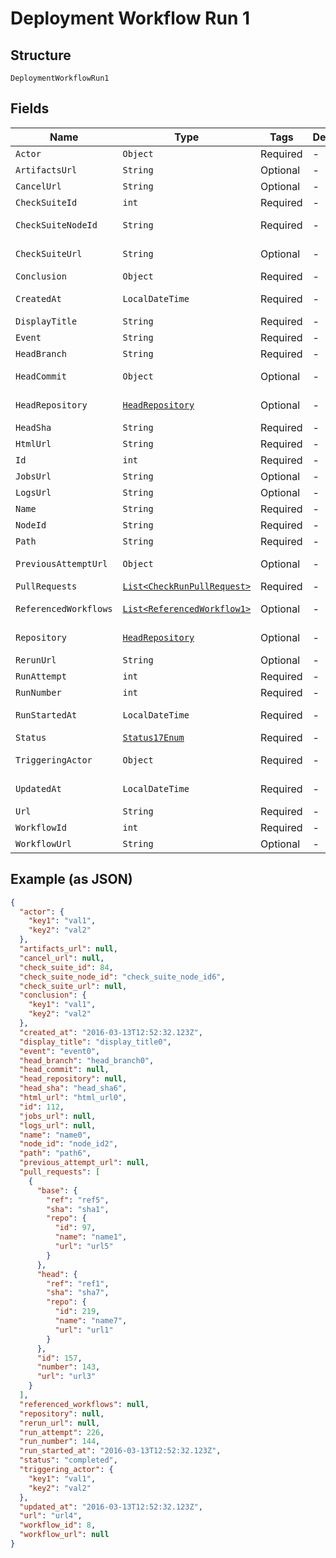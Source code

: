 
# Deployment Workflow Run 1

## Structure

`DeploymentWorkflowRun1`

## Fields

| Name | Type | Tags | Description | Getter | Setter |
|  --- | --- | --- | --- | --- | --- |
| `Actor` | `Object` | Required | - | Object getActor() | setActor(Object actor) |
| `ArtifactsUrl` | `String` | Optional | - | String getArtifactsUrl() | setArtifactsUrl(String artifactsUrl) |
| `CancelUrl` | `String` | Optional | - | String getCancelUrl() | setCancelUrl(String cancelUrl) |
| `CheckSuiteId` | `int` | Required | - | int getCheckSuiteId() | setCheckSuiteId(int checkSuiteId) |
| `CheckSuiteNodeId` | `String` | Required | - | String getCheckSuiteNodeId() | setCheckSuiteNodeId(String checkSuiteNodeId) |
| `CheckSuiteUrl` | `String` | Optional | - | String getCheckSuiteUrl() | setCheckSuiteUrl(String checkSuiteUrl) |
| `Conclusion` | `Object` | Required | - | Object getConclusion() | setConclusion(Object conclusion) |
| `CreatedAt` | `LocalDateTime` | Required | - | LocalDateTime getCreatedAt() | setCreatedAt(LocalDateTime createdAt) |
| `DisplayTitle` | `String` | Required | - | String getDisplayTitle() | setDisplayTitle(String displayTitle) |
| `Event` | `String` | Required | - | String getEvent() | setEvent(String event) |
| `HeadBranch` | `String` | Required | - | String getHeadBranch() | setHeadBranch(String headBranch) |
| `HeadCommit` | `Object` | Optional | - | Object getHeadCommit() | setHeadCommit(Object headCommit) |
| `HeadRepository` | [`HeadRepository`](../../doc/models/head-repository.md) | Optional | - | HeadRepository getHeadRepository() | setHeadRepository(HeadRepository headRepository) |
| `HeadSha` | `String` | Required | - | String getHeadSha() | setHeadSha(String headSha) |
| `HtmlUrl` | `String` | Required | - | String getHtmlUrl() | setHtmlUrl(String htmlUrl) |
| `Id` | `int` | Required | - | int getId() | setId(int id) |
| `JobsUrl` | `String` | Optional | - | String getJobsUrl() | setJobsUrl(String jobsUrl) |
| `LogsUrl` | `String` | Optional | - | String getLogsUrl() | setLogsUrl(String logsUrl) |
| `Name` | `String` | Required | - | String getName() | setName(String name) |
| `NodeId` | `String` | Required | - | String getNodeId() | setNodeId(String nodeId) |
| `Path` | `String` | Required | - | String getPath() | setPath(String path) |
| `PreviousAttemptUrl` | `Object` | Optional | - | Object getPreviousAttemptUrl() | setPreviousAttemptUrl(Object previousAttemptUrl) |
| `PullRequests` | [`List<CheckRunPullRequest>`](../../doc/models/check-run-pull-request.md) | Required | - | List<CheckRunPullRequest> getPullRequests() | setPullRequests(List<CheckRunPullRequest> pullRequests) |
| `ReferencedWorkflows` | [`List<ReferencedWorkflow1>`](../../doc/models/referenced-workflow-1.md) | Optional | - | List<ReferencedWorkflow1> getReferencedWorkflows() | setReferencedWorkflows(List<ReferencedWorkflow1> referencedWorkflows) |
| `Repository` | [`HeadRepository`](../../doc/models/head-repository.md) | Optional | - | HeadRepository getRepository() | setRepository(HeadRepository repository) |
| `RerunUrl` | `String` | Optional | - | String getRerunUrl() | setRerunUrl(String rerunUrl) |
| `RunAttempt` | `int` | Required | - | int getRunAttempt() | setRunAttempt(int runAttempt) |
| `RunNumber` | `int` | Required | - | int getRunNumber() | setRunNumber(int runNumber) |
| `RunStartedAt` | `LocalDateTime` | Required | - | LocalDateTime getRunStartedAt() | setRunStartedAt(LocalDateTime runStartedAt) |
| `Status` | [`Status17Enum`](../../doc/models/status-17-enum.md) | Required | - | Status17Enum getStatus() | setStatus(Status17Enum status) |
| `TriggeringActor` | `Object` | Required | - | Object getTriggeringActor() | setTriggeringActor(Object triggeringActor) |
| `UpdatedAt` | `LocalDateTime` | Required | - | LocalDateTime getUpdatedAt() | setUpdatedAt(LocalDateTime updatedAt) |
| `Url` | `String` | Required | - | String getUrl() | setUrl(String url) |
| `WorkflowId` | `int` | Required | - | int getWorkflowId() | setWorkflowId(int workflowId) |
| `WorkflowUrl` | `String` | Optional | - | String getWorkflowUrl() | setWorkflowUrl(String workflowUrl) |

## Example (as JSON)

```json
{
  "actor": {
    "key1": "val1",
    "key2": "val2"
  },
  "artifacts_url": null,
  "cancel_url": null,
  "check_suite_id": 84,
  "check_suite_node_id": "check_suite_node_id6",
  "check_suite_url": null,
  "conclusion": {
    "key1": "val1",
    "key2": "val2"
  },
  "created_at": "2016-03-13T12:52:32.123Z",
  "display_title": "display_title0",
  "event": "event0",
  "head_branch": "head_branch0",
  "head_commit": null,
  "head_repository": null,
  "head_sha": "head_sha6",
  "html_url": "html_url0",
  "id": 112,
  "jobs_url": null,
  "logs_url": null,
  "name": "name0",
  "node_id": "node_id2",
  "path": "path6",
  "previous_attempt_url": null,
  "pull_requests": [
    {
      "base": {
        "ref": "ref5",
        "sha": "sha1",
        "repo": {
          "id": 97,
          "name": "name1",
          "url": "url5"
        }
      },
      "head": {
        "ref": "ref1",
        "sha": "sha7",
        "repo": {
          "id": 219,
          "name": "name7",
          "url": "url1"
        }
      },
      "id": 157,
      "number": 143,
      "url": "url3"
    }
  ],
  "referenced_workflows": null,
  "repository": null,
  "rerun_url": null,
  "run_attempt": 226,
  "run_number": 144,
  "run_started_at": "2016-03-13T12:52:32.123Z",
  "status": "completed",
  "triggering_actor": {
    "key1": "val1",
    "key2": "val2"
  },
  "updated_at": "2016-03-13T12:52:32.123Z",
  "url": "url4",
  "workflow_id": 8,
  "workflow_url": null
}
```

